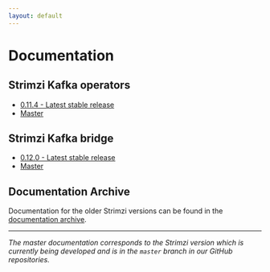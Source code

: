 ```yaml
---
layout: default
---
```


# Documentation

## Strimzi Kafka operators

* [0.11.4 - Latest stable release](/docs/latest/)
* [Master](/docs/master/)

## Strimzi Kafka bridge

* [0.12.0 - Latest stable release](/docs/blatest/)
* [Master](/docs/bridge/master/)

## Documentation Archive

Documentation for the older Strimzi versions can be found in the [documentation archive](/documentation/archive).

-----

_The master documentation corresponds to the Strimzi version which is currently being developed and is in the `master` branch in our GitHub repositories._
